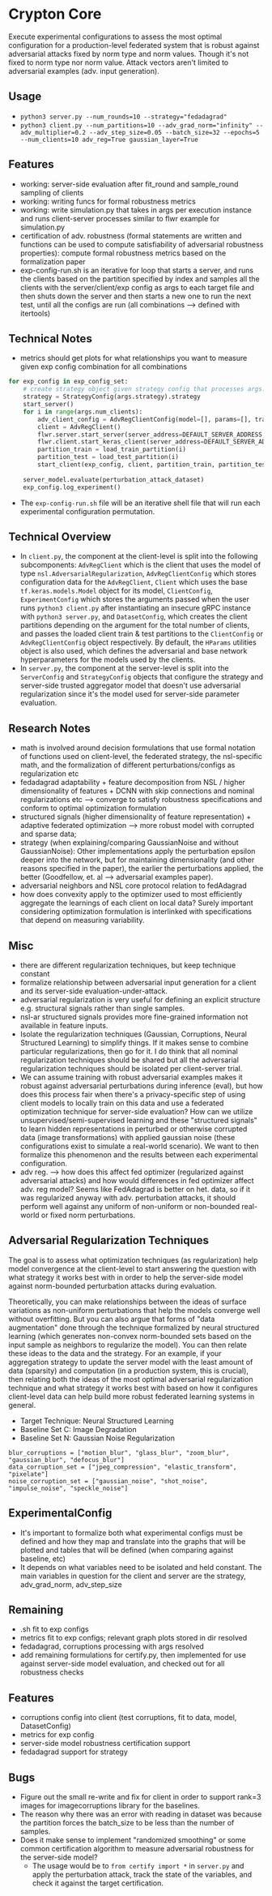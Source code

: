 # Crypton Core
Execute experimental configurations to assess the most optimal configuration for a production-level federated system that is robust against adversarial attacks fixed by norm type and norm values. Though it's not fixed to norm type nor norm value. Attack vectors aren't limited to adversarial examples (adv. input generation).

## Usage
- `python3 server.py --num_rounds=10 --strategy="fedadagrad"` 
- `python3 client.py --num_partitions=10 --adv_grad_norm="infinity" --adv_multiplier=0.2 --adv_step_size=0.05 --batch_size=32 --epochs=5 --num_clients=10 adv_reg=True gaussian_layer=True`

## Features
- working: server-side evaluation after fit_round and sample_round sampling of clients
- working: writing funcs for formal robustness metrics
- working: write simulation.py that takes in args per execution instance and runs client-server processes similar to flwr example for simulation.py
- certification of adv. robustness (formal statements are written and functions can be used to compute satisfiability of adversarial robustness properties): compute formal robustness metrics based on the formalization paper
- exp-config-run.sh is an iterative for loop that starts a server, and runs the clients based on the partition specified by index and samples all the clients with the server/client/exp config as args to each target file and then shuts down the server and then starts a new one to run the next test, until all the configs are run (all combinations --> defined with itertools)

## Technical Notes
- metrics should get plots for what relationships you want to measure given exp config combination for all combinations

```python
for exp_config in exp_config_set:
    # create strategy object given strategy config that processes args.strategy 
    strategy = StrategyConfig(args.strategy).strategy
    start_server()
    for i in range(args.num_clients):
        adv_client_config = AdvRegClientConfig(model=[], params=[], train_dataset=[], test_dataset=[], validation_steps=[])
        client = AdvRegClient()
        flwr.server.start_server(server_address=DEFAULT_SERVER_ADDRESS, strategy=strategy)
        flwr.client.start_keras_client(server_address=DEFAULT_SERVER_ADDRESS, client=client)
        partition_train = load_train_partition(i)
        partition_test = load_test_partition(i)
        start_client(exp_config, client, partition_train, partition_test)
        
    server_model.evaluate(perturbation_attack_dataset)
    exp_config.log_experiment()


```
- The `exp-config-run.sh` file will be an iterative shell file that will run each experimental configuration permutation.

## Technical Overview
- In `client.py`, the component at the client-level is split into the following subcomponents: `AdvRegClient` which is the client that uses the model of type `nsl.AdversarialRegularization`, `AdvRegClientConfig` which stores configuration data for the `AdvRegClient`, `Client` which uses the base `tf.keras.models.Model` object for its model, `ClientConfig`, `ExperimentConfig` which stores the arguments passed when the user runs `python3 client.py` after instantiating an insecure gRPC instance with `python3 server.py`, and `DatasetConfig`, which creates the client partitions depending on the argument for the total number of clients, and passes the loaded client train & test partitions to the `ClientConfig` or `AdvRegClientConfig` object respectively. By default, the `HParams` utilities object is also used, which defines the adversarial and base network hyperparameters for the models used by the clients.
- In `server.py`, the component at the server-level is split into the `ServerConfig` and `StrategyConfig` objects that configure the strategy and server-side trusted aggregator model that doesn't use adversarial regularization since it's the model used for server-side parameter evaluation.

## Research Notes
- math is involved around decision formulations that use formal notation of functions used on client-level, the federated strategy, the nsl-specific math, and the formalization of different perturbations/configs as regularization etc
- fedadagrad adaptability + feature decomposition from NSL / higher dimensionality of features + DCNN with skip connections and nominal regularizations etc --> converge to satisfy robustness specifications and conform to optimal optimization formulation
- structured signals (higher dimensionality of feature representation) + adaptive federated optimization --> more robust model with corrupted and sparse data;
- strategy (when explaining/comparing GaussianNoise and without GaussianNoise): Other implementations apply the perturbation epsilon deeper into the network, but for maintaining dimensionality (and other reasons specified in the paper), the earlier the perturbations applied, the better (Goodfellow, et. al --> adversarial examples paper).
- adversarial neighbors and NSL core protocol relation to fedAdagrad
- how does convexity apply to the optimizer used to most efficiently aggregate the learnings of each client on local data? Surely important considering optimization formulation is interlinked with specifications that depend on measuring variability.

## Misc
- there are different regularization techniques, but keep technique constant
- formalize relationship between adversarial input generation for a client and its server-side evaluation-under-attack.
- adversarial regularization is very useful for defining an explicit structure e.g. structural signals rather than single samples.
- nsl-ar structured signals provides more fine-grained information not available in feature inputs.
- Isolate the regularization techniques (Gaussian, Corruptions, Neural Structured Learning) to simplify things. If it makes sense to combine particular regularizations, then go for it. I do think that all nominal regularization techniques should be shared but all the adversarial regularization techniques should be isolated per client-server trial.
- We can assume training with robust adversarial examples makes it robust against adversarial perturbations during inference (eval), but how does this process fair when there's a privacy-specific step of using client models to locally train on this data and use a federated optimization technique for server-side evaluation? How can we utilize unsupervised/semi-supervised learning and these "structured signals" to learn hidden representations in perturbed or otherwise corrupted data (image transformations) with applied gaussian noise (these configurations exist to simulate a real-world scenario). We want to then formalize this phenomenon and the results between each experimental configuration.
- adv reg. --> how does this affect fed optimizer (regularized against adversarial attacks) and how would differences in fed optimizer affect adv. reg model? Seems like FedAdagrad is better on het. data, so if it was regularized anyway with adv. perturbation attacks, it should perform well against any uniform of non-uniform or non-bounded real-world or fixed norm perturbations.

## Adversarial Regularization Techniques
The goal is to assess what optimization techniques (as regularization) help model convergence at the client-level to start answering the question with what strategy it works best with in order to help the server-side model against norm-bounded perturbation attacks during evaluation.

Theoretically, you can make relationships between the ideas of surface variations as non-uniform perturbations that help the models converge well without overfitting. But you can also argue that forms of "data augmentation" done through the technique formalized by neural structured learning (which generates non-convex norm-bounded sets based on the input sample as neighbors to regularize the model). You can then relate these ideas to the data and the strategy. For an example, if your aggregation strategy to update the server model with the least amount of data (sparsity) and computation (in a production system, this is crucial), then relating both the ideas of the most optimal adversarial regularization technique and what strategy it works best with based on how it configures client-level data can help build more robust federated learning systems in general.

- Target Technique: Neural Structured Learning
- Baseline Set C: Image Degradation
- Baseline Set N: Gaussian Noise Regularization

```python3
blur_corruptions = ["motion_blur", "glass_blur", "zoom_blur", "gaussian_blur", "defocus_blur"]
data_corruption_set = ["jpeg_compression", "elastic_transform", "pixelate"]
noise_corruption_set = ["gaussian_noise", "shot_noise", "impulse_noise", "speckle_noise"]

```

## ExperimentalConfig
- It's important to formalize both what experimental configs must be defined and how they map and translate into the graphs that will be plotted and tables that will be defined (when comparing against baseline, etc)
- It depends on what variables need to be isolated and held constant. The main variables in question for the client and server are the strategy, adv_grad_norm, adv_step_size

## Remaining
- .sh fit to exp configs 
- metrics fit to exp configs; relevant graph plots stored in dir resolved
- fedadagrad, corruptions processing with args resolved
- add remaining formulations for certify.py, then implemented for use against server-side model evaluation, and checked out for all robustness checks 

## Features
- corruptions config into client (test corruptions, fit to data, model, DatasetConfig)
- metrics for exp config
- server-side model robustness certification support 
- fedadagrad support for strategy

## Bugs
- Figure out the small re-write and fix for client in order to support rank=3 images for imagecorruptions library for the baselines.
- The reason why there was an error with reading in dataset was because the partition forces the batch_size to be less than the number of samples.
- Does it make sense to implement "randomized smoothing" or some common certification algorithm to measure adversarial robustness for the server-side model?
	- The usage would be to `from certify import *` in `server.py` and apply the perturbation attack, track the state of the variables, and check it against the target certification.

